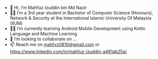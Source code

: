 - 👋 Hi, I’m Mahfuz Izuddin bin Md Nazir
- 👨‍🎓 I’m a 3rd year student in Bachelor of Computer Science (Honours), Network & Security at the International Islamic University Of Malaysia (IIUM)
- 👨‍💻 I’m currently learning Android Mobile Development using Kotlin Language and Machine Learning
- 🤝 I’m looking to collaborate on ...
- 📫 Reach me on mahfvz0810@gmail.com or https://www.linkedin.com/in/mahfuz-izuddin-a481ab25a/

<!---
mahfvz/mahfvz is a ✨ special ✨ repository because its `README.md` (this file) appears on your GitHub profile.
You can click the Preview link to take a look at your changes.
--->

